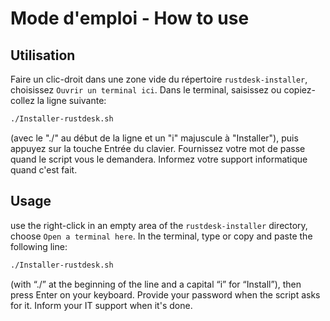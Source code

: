 # Mode d'emploi - How to use

## Utilisation

Faire un clic-droit dans une zone vide du répertoire `rustdesk-installer`,
choisissez `Ouvrir un terminal ici`. Dans le terminal, saisissez ou
copiez-collez la ligne suivante:

```bash
./Installer-rustdesk.sh
```

(avec le "./" au début de la ligne et un "i" majuscule à "Installer"), puis
appuyez sur la touche Entrée du clavier. Fournissez votre mot de passe quand
le script vous le demandera.
Informez votre support informatique quand c'est fait.

## Usage

use the right-click in an empty area of the `rustdesk-installer` directory,
choose `Open a terminal here`. In the terminal, type or
copy and paste the following line:

```bash
./Installer-rustdesk.sh
```

(with “./” at the beginning of the line and a capital “i” for “Install”), then
press Enter on your keyboard. Provide your password when the script asks for it.
Inform your IT support when it's done. 
